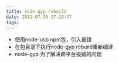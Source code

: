 ```yaml
---
title: node-gyp rebuild
date: 2019-07-10 17:28:47
tags:
---
```


- 使用node-usb npm包，引入报错
- 在包目录下执行node-gyp rebuild重新编译
- node-gyp 为了解决跨平台报错的问题